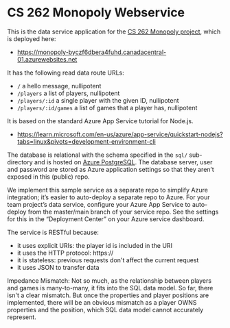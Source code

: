 # CS 262 Monopoly Webservice

This is the data service application for the 
[CS 262 Monopoly project](https://github.com/albertexye/monopoly-project),
 which is deployed here:
          
- <https://monopoly-byczf6dbera4fuhd.canadacentral-01.azurewebsites.net>

It has the following read data route URLs:
- `/` a hello message, nullipotent
- `/players` a list of players, nullipotent
- `/players/:id` a single player with the given ID, nullipotent
- `/players/:id/games` a list of games that a player has, nullipotent

It is based on the standard Azure App Service tutorial for Node.js.

- <https://learn.microsoft.com/en-us/azure/app-service/quickstart-nodejs?tabs=linux&pivots=development-environment-cli>  

The database is relational with the schema specified in the `sql/` sub-directory
and is hosted on [Azure PostgreSQL](https://azure.microsoft.com/en-us/products/postgresql/).
The database server, user and password are stored as Azure application settings so that they 
aren&rsquo;t exposed in this (public) repo.

We implement this sample service as a separate repo to simplify Azure integration;
it&rsquo;s easier to auto-deploy a separate repo to Azure. For your team project&rsquo;s 
data service, configure your Azure App Service to auto-deploy from the master/main branch 
of your service repo. See the settings for this in the &ldquo;Deployment Center&rdquo; 
on your Azure service dashboard.

The service is RESTful because:
- it uses explicit URIs: the player id is included in the URI
- it uses the HTTP protocol: https://
- it is stateless: previous requests don't affect the current request
- it uses JSON to transfer data

Impedance Mismatch: Not so much, as the relationship between players and games is many-to-many, it fits into the SQL data model. So far, there isn't a clear mismatch. But once the properties and player positions are implemented, there will be an obvious mismatch as a player OWNS properties and the position, which SQL data model cannot accurately represent. 
 
